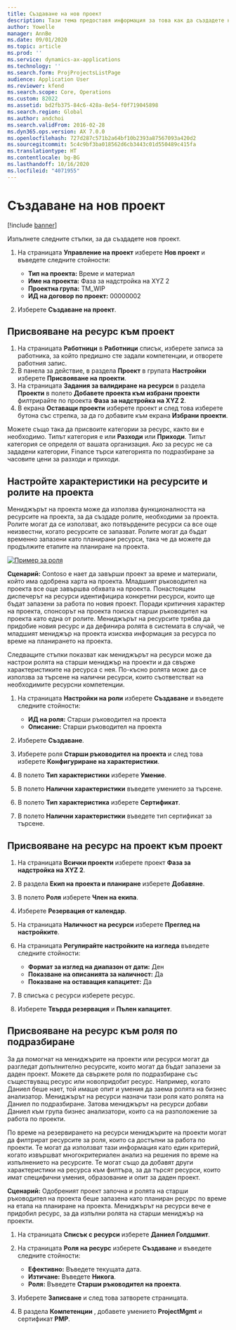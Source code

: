 ```yaml
---
title: Създаване на нов проект
description: Тази тема предоставя информация за това как да създадете нов проект.
author: Yowelle
manager: AnnBe
ms.date: 09/01/2020
ms.topic: article
ms.prod: ''
ms.service: dynamics-ax-applications
ms.technology: ''
ms.search.form: ProjProjectsListPage
audience: Application User
ms.reviewer: kfend
ms.search.scope: Core, Operations
ms.custom: 82022
ms.assetid: bd2fb375-84c6-428a-8e54-f0f719045898
ms.search.region: Global
ms.author: andchoi
ms.search.validFrom: 2016-02-28
ms.dyn365.ops.version: AX 7.0.0
ms.openlocfilehash: 727d287c571b2a64bf10b2393a87567093a420d2
ms.sourcegitcommit: 5c4c9bf3ba018562d6cb3443c01d550489c415fa
ms.translationtype: HT
ms.contentlocale: bg-BG
ms.lasthandoff: 10/16/2020
ms.locfileid: "4071955"
---
```

# <a name="create-a-new-project"></a>Създаване на нов проект

[!include [banner](../includes/banner.md)]

Изпълнете следните стъпки, за да създадете нов проект.

1. На страницата **Управление на проект** изберете **Нов проект** и въведете следните стойности:

    - **Тип на проекта:** Време и материал
    - **Име на проекта:** Фаза за надстройка на XYZ 2
    - **Проектна група:** TM\_WIP
    - **ИД на договор по проект:** 00000002

2. Изберете **Създаване на проект**.

## <a name="assign-a-resource-to-a-project"></a>Присвояване на ресурс към проект

1. На страницата **Работници** в **Работници** списък, изберете записа за работника, за който предишно сте задали компетенции, и отворете работния запис.
2. В панела за действие, в раздела **Проект** в групата **Настройки** изберете **Присвояване на проекти**.
3. На страницата **Задания за валидиране на ресурси** в раздела **Проекти** в полето **Добавете проекта към избрани проекти** филтрирайте по проекта **Фаза за надстройка на XYZ 2**.
4. В екрана **Оставащи проекти** изберете проект и след това изберете бутона със стрелка, за да го добавите към екрана **Избрани проекти**.

Можете също така да присвоите категории за ресурс, както ви е необходимо. Типът категория е или **Разходи** или **Приходи**. Типът категория се определя от вашата организация. Ако за ресурс не са зададени категории, Finance търси категорията по подразбиране за часовите цени за разходи и приходи.

## <a name="set-up-project-resource-and-role-characteristics"></a>Настройте характеристики на ресурсите и ролите на проекта

Мениджърът на проекта може да използва функционалността на ресурсите на проекта, за да създаде ролите, необходими за проекта. Ролите могат да се използват, ако потвърдените ресурси са все още неизвестни, когато ресурсите се запазват. Ролите могат да бъдат временно запазени като планирани ресурси, така че да можете да продължите етапите на планиране на проекта.

[![Пример за роля](./media/projectresourcing05.jpg)](./media/projectresourcing05.jpg) 

**Сценарий:** Contoso е нает да завърши проект за време и материали, който има одобрена харта на проекта. Младшият ръководител на проекта все още завършва обхвата на проекта. Понастоящем диспечерът на ресурси идентифицира конкретни ресурси, които ще бъдат запазени за работа по новия проект. Поради критичния характер на проекта, спонсорът на проекта поиска старши ръководител на проекта като една от ролите. Мениджърът на ресурсите трябва да придобие новия ресурс и да дефинира ролята в системата в случай, че младшият мениджър на проекта изисква информация за ресурса по време на планирането на проекта.

Следващите стъпки показват как мениджърът на ресурси може да настрои ролята на старши мениджър на проекти и да свърже характеристиките на ресурса с нея. По-късно ролята може да се използва за търсене на налични ресурси, които съответстват на необходимите ресурсни компетенции.

1. На страницата **Настройки на роли** изберете **Създаване** и въведете следните стойности:

    - **ИД на роля:** Старши ръководител на проекта
    - **Описание:** Старши ръководител на проекта

2. Изберете **Създаване**.
3. Изберете роля **Старши ръководител на проекта** и след това изберете **Конфигуриране на характеристики**.
4. В полето **Тип характеристики** изберете **Умение**.
5. В полето **Налични характеристики** въведете умението за търсене.
6. В полето **Тип характеристика** изберете **Сертификат**.
7. В полето **Налични характеристики** въведете тип сертификат за търсене.

## <a name="assign-a-project-resource-to-a-project"></a>Присвояване на ресурс на проект към проект

1. На страницата **Всички проекти** изберете проект **Фаза за надстройка на XYZ 2**.
2. В раздела **Екип на проекта и планиране** изберете **Добавяне**.
3. В полето **Роля** изберете **Член на екипа**.
4. Изберете **Резервация от календар**.
5. На страницата **Наличност на ресурси** изберете **Преглед на настройките**.
6. На страницата **Регулирайте настройките на изгледа** въведете следните стойности:

    - **Формат за изглед на диапазон от дати:** Ден
    - **Показване на описанията за наличност:** Да
    - **Показване на оставащия капацитет:** Да

7. В списъка с ресурси изберете ресурс.
8. Изберете **Твърда резервация** и **Пълен капацитет**.

## <a name="assign-a-resource-to-a-default-role"></a>Присвояване на ресурс към роля по подразбиране

За да помогнат на мениджърите на проекти или ресурси могат да разгледат допълнително ресурсите, които могат да бъдат запазени за даден проект. Можете да свържете роля по подразбиране със съществуващ ресурс или новопридобит ресурс. Например, когато Даниел беше нает, той имаше опит и умения да заема ролята на бизнес анализатор. Мениджърът на ресурси назначи тази роля като ролята на Даниел по подразбиране. Затова мениджърът на ресурси добави Даниел към група бизнес анализатори, които са на разположение за работа по проекти.

По време на резервирането на ресурси мениджърите на проекти могат да филтрират ресурсите за роля, които са достъпни за работа по проекти. Те могат да използват тази информация като един критерий, когато извършват многокритериален анализ на решения по време на изпълнението на ресурсите. Те могат също да добавят други характеристики на ресурса към филтъра, за да търсят ресурси, които имат специфични умения, образование и опит за даден проект.

**Сценарий:** Одобреният проект започна и ролята на старши ръководител на проекта беше запазена като планиран ресурс по време на етапа на планиране на проекта. Мениджърът на ресурси вече е придобил ресурс, за да изпълни ролята на старши мениджър на проекти.

1. На страницата **Списък с ресурси** изберете **Даниел Голдшмит**.
2. На страницата **Роля на ресурс** изберете **Създаване** и въведете следните стойности:

    - **Ефективно:** Въведете текущата дата.
    - **Изтичане:** Въведете **Никога**.
    - **Роля:** Въведете **Старши ръководител на проекта**.

3. Изберете **Записване** и след това затворете страницата.
4. В раздела **Компетенции** , добавете умението **ProjectMgmt** и сертификат **PMP**.
